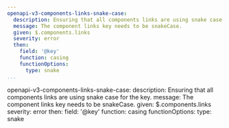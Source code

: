 ```yaml
---
openapi-v3-components-links-snake-case:
  description: Ensuring that all components links are using snake case for the key.
  message: The component links key needs to be snakeCase.
  given: $.components.links
  severity: error
  then:
    field: '@key'
    function: casing
    functionOptions:
      type: snake
...
```

openapi-v3-components-links-snake-case:
  description: Ensuring that all components links are using snake case for the key.
  message: The component links key needs to be snakeCase.
  given: $.components.links
  severity: error
  then:
    field: '@key'
    function: casing
    functionOptions:
      type: snake

